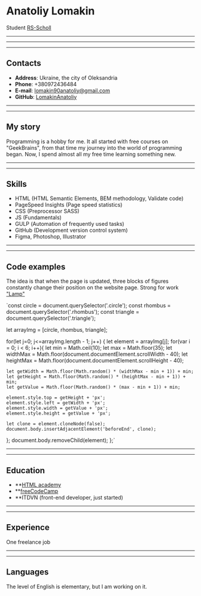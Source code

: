# Anatoliy Lomakin

Student [RS-Scholl](https://rs.school/)

___
___
___

## Contacts

- **Address**: Ukraine, the city of Oleksandria
- **Phone**: +380972436484
- **E-mail**: lomakin90anatoliy@gmail.com
- **GitHub**: [LomakinAnatoliy](https://github.com/LomakinAnatoliy)

___
___

## My story

Programming is a hobby for me. It all started with free courses on "GeekBrains", from that time my journey into the world of programming began. Now, I spend almost all my free time learning something new.

___
___

## Skills

- HTML (HTML Semantic Elements, BEM methodology, Validate code)
- PageSpeed ​​Insights (Page speed statistics)
- CSS (Preprocessor SASS)
- JS (Fundamentals)
- GULP (Аutomation of frequently used tasks)
- GitHub (Development version control system)
- Figma, Photoshop, Illustrator

___
___

## Code examples

The idea is that when the page is updated, three blocks of figures constantly change their position on the website page. Strong for work ["Lamp"](https://github.com/LomakinAnatoliy/TestWork-Lamp/blob/main/build/js/script.js)

`const circle = document.querySelector('.circle');
const rhombus = document.querySelector('.rhombus');
const triangle = document.querySelector('.triangle');

let arrayImg = [circle, rhombus, triangle];

for(let j=0; j<=arrayImg.length - 1; j++) {
  let element = arrayImg[j];
  for(var i = 0; i < 6; i++){
    let min = Math.ceil(10);
    let max = Math.floor(35);
    let widthMax = Math.floor(document.documentElement.scrollWidth - 40);
    let heightMax = Math.floor(document.documentElement.scrollHeight - 40);

    let getWidth = Math.floor(Math.random() * (widthMax - min + 1)) + min;
    let getHeight = Math.floor(Math.random() * (heightMax - min + 1)) + min;
    let getValue = Math.floor(Math.random() * (max - min + 1)) + min;

    element.style.top = getHeight + 'px';
    element.style.left = getWidth + 'px';
    element.style.width = getValue + 'px';
    element.style.height = getValue + 'px';

    let clone = element.cloneNode(false);
    document.body.insertAdjacentElement('beforeEnd', clone);
  };
  document.body.removeChild(element);
};`

___
___

## Education

- **[HTML academy](https://htmlacademy.ru/profile/id593313)
- **[freeCodeCamp](https://www.freecodecamp.org/ukrainian/lomakin-1990-06-01)
- **ITDVN (front-end developer, just started)

___
___

## Experience

One freelance job

___
___

## Languages

The level of English is elementary, but I am working on it.